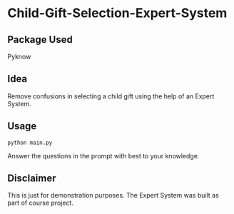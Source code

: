 
Child-Gift-Selection-Expert-System
====================================================


Package Used
--------------
Pyknow

Idea
------------------
Remove confusions in selecting a child gift using the help of an Expert System.

Usage
-----------
	python main.py

Answer the questions in the prompt with best to your knowledge. 


Disclaimer
-------------
This is just for demonstration purposes. The Expert System was built as part of course project.
